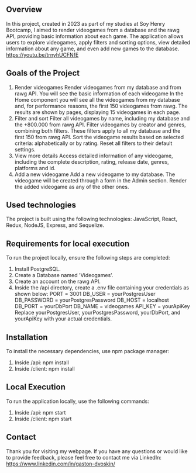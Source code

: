 ## Overview
In this project, created in 2023 as part of my studies at Soy Henry Bootcamp, I aimed to render videogames from a database and the rawg API, providing basic information about each game. The application allows users to explore videogames, apply filters and sorting options, view detailed information about any game, and even add new games to the database.
https://youtu.be/trnyhUCFNfE

## Goals of the Project
1. Render videogames
Render videogames from my database and from rawg API. You will see the basic information of each videogame
In the Home component you will see all the videogames from my database and, for performance reasons, the first 150 videogames from rawg.
The results are shown by pages, displaying 15 videogames in each page.
2. Filter and sort
Filter all videogames by name, including my database and the +800.000 from rawg API.
Filter videogames by creator and genres, combining both filters. These filters apply to all my database and the first 150 from rawg API.
Sort the videogame results based on selected criteria: alphabetically or by rating.
Reset all filters to their default settings.
3. View more details
Access detailed information of any videogame, including the complete description, rating, release date, genres, platforms and id.
4. Add a new videogame
Add a new videogame to my database.
The videogame will be created through a form in the Admin section.
Render the added videogame as any of the other ones.

## Used technologies
The project is built using the following technologies:
JavaScript, React, Redux, NodeJS, Express, and Sequelize.

## Requirements for local execution
To run the project locally, ensure the following steps are completed:
1. Install PostgreSQL.
2. Create a Database named 'Videogames'.
3. Create an account on the rawg API.
4. Inside the /api directory, create a .env file containing your credentials as shown below:
PORT = 3001
DB_USER = yourPostgresUser
DB_PASSWORD = yourPostgresPassword
DB_HOST = localhost
DB_PORT = yourDbPort
DB_NAME = videogames
API_KEY = yourApiKey
Replace yourPostgresUser, yourPostgresPassword, yourDbPort, and yourApiKey with your actual credentials.

## Installation
To install the necessary dependencies, use npm package manager:
1. Inside /api: npm install
2. Inside /client: npm install

## Local Execution
To run the application locally, use the following commands:
1. Inside /api: npm start
2. Inside /client: npm start

## Contact
Thank you for visiting my webpage. 
If you have any questions or would like to provide feedback, please feel free to contact me via LinkedIn: https://www.linkedin.com/in/gaston-dvoskin/
